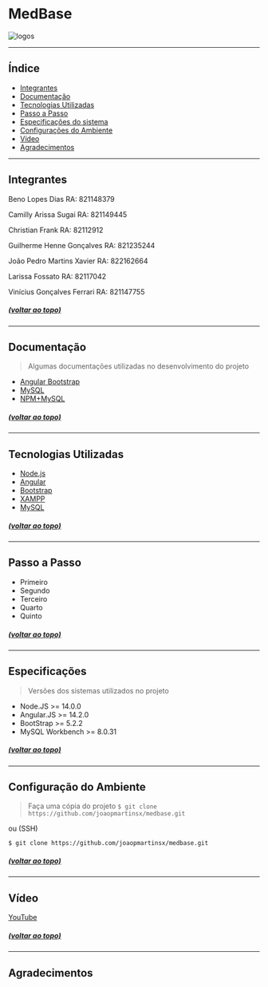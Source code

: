 # MedBase

![logos](https://user-images.githubusercontent.com/111136643/201095387-b4ec146b-7c59-4a37-a89d-854fb06190e2.jpeg)

---
  
## Índice

* [Integrantes](#integrantes)
* [Documentação](#documentação)
* [Tecnologias Utilizadas](#tecnologias-utilizadas)
* [Passo a Passo](#passo-a-passo)
* [Especificações do sistema](#especificações)
* [Configurações do Ambiente](#configuração-do-ambiente)
* [Vídeo](#vídeo)
* [Agradecimentos](#agradecimentos)
  
---  

## Integrantes

Beno Lopes Dias RA: 821148379

Camilly Arissa Sugai  RA: 821149445

Christian Frank RA: 82112912

Guilherme Henne Gonçalves RA: 821235244

João Pedro Martins Xavier RA: 822162664
  
Larissa Fossato RA: 82117042

Vinícius Gonçalves Ferrari  RA: 821147755
  
##### [(voltar ao topo)](#medbase)
---

## Documentação
  
>Algumas documentações utilizadas no desenvolvimento do projeto
  
* [Angular Bootstrap](https://ng-bootstrap.github.io/#/getting-started)
* [MySQL](https://dev.mysql.com/doc/)
* [NPM+MySQL](https://www.npmjs.com/package/mysql)

##### [(voltar ao topo)](#medbase)
---
  
## Tecnologias Utilizadas

- [Node.js](https://nodejs.org/en/)
- [Angular](https://angular.io/)
- [Bootstrap](https://getbootstrap.com/)
- [XAMPP](https://www.apachefriends.org/pt_br/index.html)
- [MySQL](https://dev.mysql.com/downloads/workbench/)
  
##### [(voltar ao topo)](#medbase)
---

## Passo a Passo

* Primeiro
* Segundo
* Terceiro
* Quarto
* Quinto

##### [(voltar ao topo)](#medbase)
---
  
## Especificações
  
> Versões dos sistemas utilizados no projeto
* Node.JS >= 14.0.0
* Angular.JS >= 14.2.0
* BootStrap >= 5.2.2
* MySQL Workbench >= 8.0.31

##### [(voltar ao topo)](#medbase)
---

## Configuração do Ambiente

> Faça uma cópia do projeto
`$ git clone https://github.com/joaopmartinsx/medbase.git`

ou (SSH)

`$ git clone https://github.com/joaopmartinsx/medbase.git`

##### [(voltar ao topo)](#medbase)
---

## Vídeo
  
[YouTube]()

##### [(voltar ao topo)](#medbase)
---

## Agradecimentos
